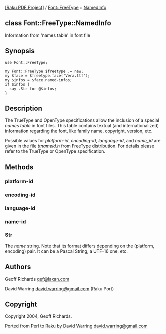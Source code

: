 [[Raku PDF Project]](https://pdf-raku.github.io)
 / [Font::FreeType](https://pdf-raku.github.io/Font-FreeType-raku)
 :: [NamedInfo](https://pdf-raku.github.io/Font-FreeType-raku/NamedInfo)

class Font::FreeType::NamedInfo
-------------------------------

Information from 'names table' in font file

Synopsis
--------

    use Font::FreeType;

    my Font::FreeType $freetype .= new;
    my $face = $freetype.face('Vera.ttf');
    my $infos = $face.named-infos;
    if $infos {
      say .Str for @$infos;
    }

Description
-----------

The TrueType and OpenType specifications allow the inclusion of a special _names table_ in font files. This table contains textual (and internationalized) information regarding the font, like family name, copyright, version, etc.

Possible values for _platform-id_, _encoding-id_, _language-id_, and _name\_id_ are given in the file _ttnameid.h_ from FreeType distribution. For details please refer to the TrueType or OpenType specification.

Methods
-------

### platform-id

### encoding-id

### language-id

### name-id

### Str

The _name_ string. Note that its format differs depending on the (platform, encoding) pair. It can be a Pascal String, a UTF-16 one, etc.

Authors
-------

Geoff Richards <qef@laxan.com>

David Warring <david.warring@gmail.com> (Raku Port)

Copyright
---------

Copyright 2004, Geoff Richards.

Ported from Perl to Raku by David Warring <david.warring@gmail.com>

